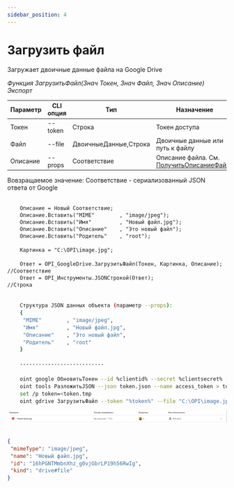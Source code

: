 ```yaml
---
sidebar_position: 4
---
```


# Загрузить файл
Загружает двоичные данные файла на Google Drive

*Функция ЗагрузитьФайл(Знач Токен, Знач Файл, Знач Описание) Экспорт*

  | Параметр | CLI опция | Тип | Назначение |
  |-|-|-|-|
  | Токен | --token | Строка | Токен доступа |
  | Файл | --file | ДвоичныеДанные,Строка | Двоичные данные или путь к файлу |
  | Описание | --props | Соответствие | Описание файла. См. [ПолучитьОписаниеФайла](./Poluchit-opisanye-fayla) |
  
  Вовзращаемое значение: Соответствие - сериализованный JSON ответа от Google

```bsl title="Пример кода"
			
    Описание = Новый Соответствие;
    Описание.Вставить("MIME"        , "image/jpeg");
    Описание.Вставить("Имя"         , "Новый файл.jpg");
    Описание.Вставить("Описание"    , "Это новый файл");
    Описание.Вставить("Родитель"    , "root");

    Картинка = "C:\OPI\image.jpg";
 
    Ответ = OPI_GoogleDrive.ЗагрузитьФайл(Токен, Картинка, Описание);  //Соответствие
    Ответ = OPI_Инструменты.JSONСтрокой(Ответ);                        //Строка

```

```sh title="Пример команд CLI"

    Структура JSON данных объекта (параметр --props):
    {
     "MIME"        , "image/jpeg",
     "Имя"         , "Новый файл.jpg",
     "Описание"    , "Это новый файл",
     "Родитель"    , "root"
    }

    ---------------------------

    oint google ОбновитьТокен --id %clientid% --secret %clientsecret% --refresh %refreshtoken% > token.json
    oint tools РазложитьJSON --json token.json --name access_token > token.tmp
    set /p token=<token.tmp
    oint gdrive ЗагрузитьФайл --token "%token%" --file "C:\OPI\image.jpg" --props props.json

```

![Результат](img/1.png)

```json title="Результат"

{
 "mimeType": "image/jpeg",
 "name": "Новый файл.jpg",
 "id": "16hPGNTMmbnXhz_g0vjGbrLP19h56RwIg",
 "kind": "drive#file"
}

```
